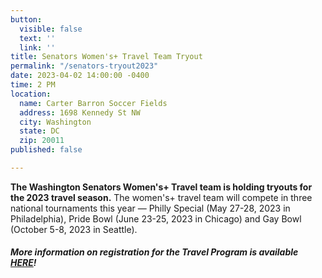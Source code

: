 ```yaml
---
button:
  visible: false
  text: ''
  link: ''
title: Senators Women's+ Travel Team Tryout
permalink: "/senators-tryout2023"
date: 2023-04-02 14:00:00 -0400
time: 2 PM
location:
  name: Carter Barron Soccer Fields
  address: 1698 Kennedy St NW
  city: Washington
  state: DC
  zip: 20011
published: false

---
```

**The Washington Senators Women's+ Travel team is holding tryouts for the 2023 travel season.** The women's+ travel team will compete in three national tournaments this year — Philly Special (May 27-28, 2023 in Philadelphia), Pride Bowl (June 23-25, 2023 in Chicago) and Gay Bowl (October 5-8, 2023 in Seattle).

##### More information on registration for the Travel Program is available [HERE](/2023-travel-registration "/2023-travel-registration")!